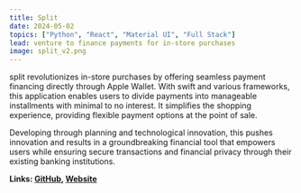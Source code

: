 ```yaml
---
title: Split
date: 2024-05-02
topics: ["Python", "React", "Material UI", "Full Stack"]
lead: venture to finance payments for in-store purchases
image: split_v2.png
---
```


split revolutionizes in-store purchases by offering seamless payment financing directly through Apple Wallet. With swift and various frameworks, this application enables users to divide payments into manageable installments with minimal to no interest. It simplifies the shopping experience, providing flexible payment options at the point of sale.

Developing through planning and technological innovation, this pushes innovation and results in a groundbreaking financial tool that empowers users while ensuring secure transactions and financial privacy through their existing banking institutions.

**Links: [GitHub](https://github.com/dylanhans), [Website]()**

